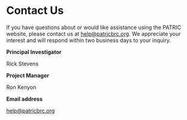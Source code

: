 # Contact Us

If you have questions about or would like assistance using the PATRIC website, please contact us at [help@patricbrc.org](mailto:help@patricbrc.org).
We appreciate your interest and will respond within two business days to your inquiry.

**Principal Investigator**

Rick Stevens

**Project Manager**

Ron Kenyon

**Email address**

[help@patricbrc.org](mailto:help@patricbrc.org)

